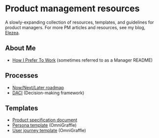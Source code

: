 # Product management resources

A slowly-expanding collection of resources, templates, and guidelines for product managers. For more PM articles and resources, see my blog, [Elezea](https://elezea.com/blog/).

## About Me

* [How I Prefer To Work](/manager-README.md) (sometimes referred to as a Manager README)

## Processes

* [Now/Next/Later roadmap](processes/nownextlater.md)
* [DACI](processes/daci.md) (Decision-making framework)

## Templates

* [Product specification document](templates/product-plan.md)
* [Persona template](templates/generic_persona_template.zip) (OmniGraffle)
* [User journey template](templates/generic_user_journey_template.zip) (OmniGraffle)